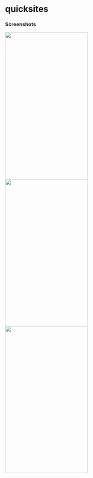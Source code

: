 # quicksites
### Screenshots
<img src="https://i.imgur.com/BVuL75i.png" width="270" height="480" /> <img src="https://i.imgur.com/ZtzRII9.png" width="270" height="480" /> <img src="https://i.imgur.com/9pHLNNt.png" width="270" height="480" />
